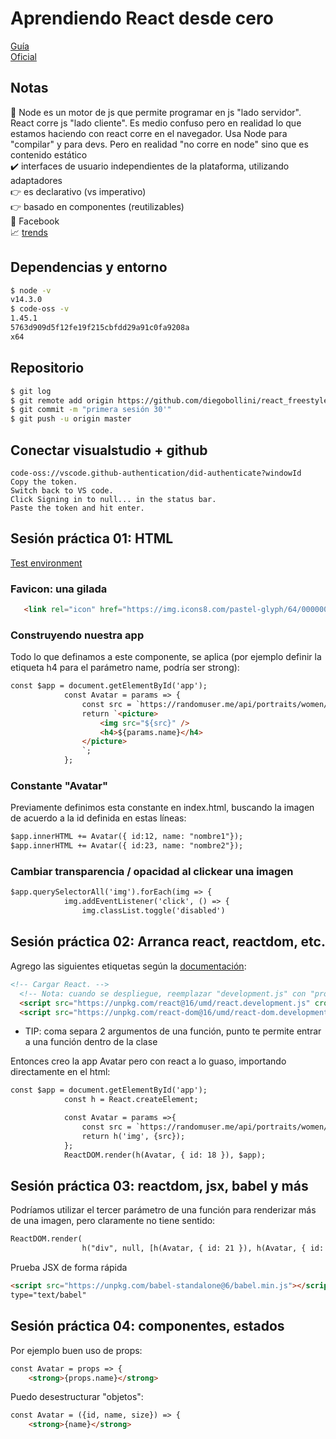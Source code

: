 # Aprendiendo React desde cero
[Guía](https://www.youtube.com/watch?v=T_j60n1zgu0&feature=youtu.be)\
[Oficial](https://es.reactjs.org/)

## Notas
🤔 Node es un motor de js que permite programar en js "lado servidor". React corre js "lado cliente". Es medio confuso pero en realidad lo que  estamos haciendo con react corre en el navegador. Usa Node para "compilar" y para devs. Pero en realidad "no corre en node" sino que es contenido estático\
✔️ interfaces de usuario independientes de la plataforma, utilizando adaptadores\
👉 es declarativo (vs imperativo)\
👉 basado en componentes (reutilizables)\
👻 Facebook\
📈 [trends](https://www.npmtrends.com/angular-vs-react-vs-vue)

## Dependencias y entorno
```sh
$ node -v
v14.3.0
$ code-oss -v
1.45.1
5763d909d5f12fe19f215cbfdd29a91c0fa9208a
x64
```

## Repositorio
```sh
$ git log
$ git remote add origin https://github.com/diegobollini/react_freestyle.git
$ git commit -m "primera sesión 30'"
$ git push -u origin master
```

## Conectar visualstudio + github
```
code-oss://vscode.github-authentication/did-authenticate?windowId
Copy the token.
Switch back to VS code.
Click Signing in to null... in the status bar.
Paste the token and hit enter.
```

## Sesión práctica 01: HTML
[Test environment](https://diegobollini.github.io/react_freestyle/)

### Favicon: una gilada
 ```html
    <link rel="icon" href="https://img.icons8.com/pastel-glyph/64/000000/monitor.png">
```

### Construyendo nuestra app
Todo lo que definamos a este componente, se aplica (por ejemplo definir la etiqueta h4 para el parámetro name, podría ser strong):
```html
const $app = document.getElementById('app');
            const Avatar = params => {
                const src = `https://randomuser.me/api/portraits/women/${params.id}.jpg`;
                return `<picture>
                    <img src="${src}" />
                    <h4>${params.name}</h4>
                </picture>
                `;
            };
```

### Constante "Avatar"
Previamente definimos esta constante en index.html, buscando la imagen de acuerdo a la id definida en estas líneas:
```html
$app.innerHTML += Avatar({ id:12, name: "nombre1"});
$app.innerHTML += Avatar({ id:23, name: "nombre2"});
```

### Cambiar transparencia / opacidad al clickear una imagen
```html
$app.querySelectorAll('img').forEach(img => {
            img.addEventListener('click', () => {
                img.classList.toggle('disabled')
```

## Sesión práctica 02: Arranca react, reactdom, etc.
Agrego las siguientes etiquetas según la [documentación](https://es.reactjs.org/docs/add-react-to-a-website.html#step-2-add-the-script-tags):

```html
<!-- Cargar React. -->
  <!-- Nota: cuando se despliegue, reemplazar "development.js" con "production.min.js". -->
  <script src="https://unpkg.com/react@16/umd/react.development.js" crossorigin></script> #librería "base" de react
  <script src="https://unpkg.com/react-dom@16/umd/react-dom.development.js" crossorigin></script> #para que react funcione en el navegador
```
- TIP: coma separa 2 argumentos de una función, punto te permite entrar a una función dentro de la clase

Entonces creo la app Avatar pero con react a lo guaso, importando directamente en el html:
```html
const $app = document.getElementById('app');
            const h = React.createElement;

            const Avatar = params =>{
                const src = `https://randomuser.me/api/portraits/women/${params.id}.jpg`;
                return h('img', {src});
            };
            ReactDOM.render(h(Avatar, { id: 18 }), $app);
```

## Sesión práctica 03: reactdom, jsx, babel y más
Podríamos utilizar el tercer parámetro de una función para renderizar más de una imagen, pero claramente no tiene sentido:
```html
ReactDOM.render(
                h("div", null, [h(Avatar, { id: 21 }), h(Avatar, { id: 24 })]),$app);
```

Prueba JSX de forma rápida
```html
<script src="https://unpkg.com/babel-standalone@6/babel.min.js"></script>
type="text/babel"
```
## Sesión práctica 04: componentes, estados
Por ejemplo buen uso de props:
```html
const Avatar = props => {
    <strong>{props.name}</strong>
```
Puedo desestructurar "objetos":
```html
const Avatar = ({id, name, size}) => {
    <strong>{name}</strong>
```